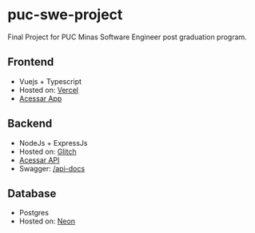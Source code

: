 # puc-swe-project
Final Project for PUC Minas Software Engineer post graduation program.

## Frontend
* Vuejs + Typescript
* Hosted on: [Vercel](https://vercel.com/)
* [Acessar App](https://puc-swe-project-frontend.vercel.app/)

## Backend
* NodeJs + ExpressJs
* Hosted on: [Glitch](https://glitch.com/)
* [Acessar API](https://puc-swe-project-api.glitch.me/api/)
* Swagger: [/api-docs](https://puc-swe-project-api.glitch.me/api-docs)

## Database
* Postgres
* Hosted on: [Neon](https://neon.tech/)
